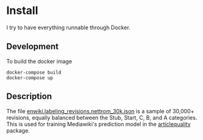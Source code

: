 # Install

I try to have everything runnable through Docker.

## Development

To build the docker image
```
docker-compose build
docker-compose up
```

## Description

The file [enwiki.labeling_revisions.nettrom_30k.json](https://github.com/wikimedia/articlequality/blob/master/datasets/enwiki.labeling_revisions.nettrom_30k.json)
 is a sample of 30,000+ revisions, equally balanced between
the Stub, Start, C, B, and A categories. This is used for training Mediawiki's prediction model in the 
[articlequality](https://github.com/wikimedia/articlequality) package.


